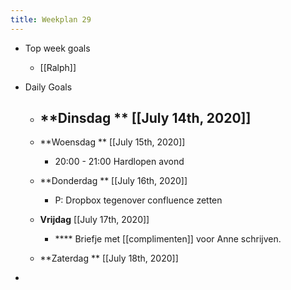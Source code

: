 ```yaml
---
title: Weekplan 29
---
```


- Top week goals
	 - [[Ralph]]

- Daily Goals
	 - **Dinsdag ** [[July 14th, 2020]]
		 - 

	 - **Woensdag ** [[July 15th, 2020]]
		 - 20:00 - 21:00 Hardlopen avond

	 - **Donderdag **  [[July 16th, 2020]]
		 - P: Dropbox tegenover confluence zetten

	 - **Vrijdag** [[July 17th, 2020]]
		 - **** Briefje met [[complimenten]] voor Anne schrijven.

	 - **Zaterdag ** [[July 18th, 2020]]

- 

